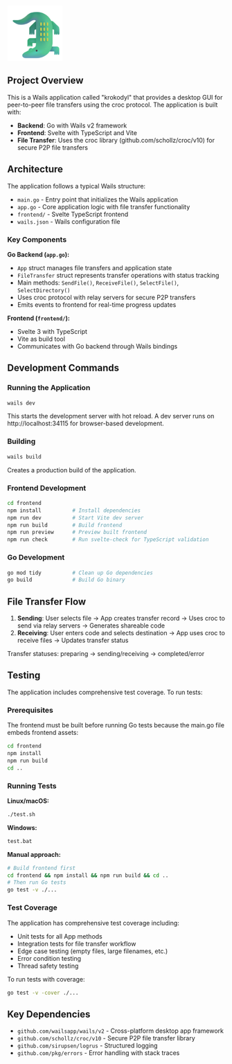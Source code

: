 <img src="build/appicon.png" alt="krokodyl icon" width="128"/>

## Project Overview

This is a Wails application called "krokodyl" that provides a desktop GUI for peer-to-peer file transfers using the croc protocol. The application is built with:

- **Backend**: Go with Wails v2 framework
- **Frontend**: Svelte with TypeScript and Vite
- **File Transfer**: Uses the croc library (github.com/schollz/croc/v10) for secure P2P file transfers

## Architecture

The application follows a typical Wails structure:

- `main.go` - Entry point that initializes the Wails application
- `app.go` - Core application logic with file transfer functionality
- `frontend/` - Svelte TypeScript frontend
- `wails.json` - Wails configuration file

### Key Components

**Go Backend (`app.go`):**
- `App` struct manages file transfers and application state
- `FileTransfer` struct represents transfer operations with status tracking
- Main methods: `SendFile()`, `ReceiveFile()`, `SelectFile()`, `SelectDirectory()`
- Uses croc protocol with relay servers for secure P2P transfers
- Emits events to frontend for real-time progress updates

**Frontend (`frontend/`):**
- Svelte 3 with TypeScript
- Vite as build tool
- Communicates with Go backend through Wails bindings

## Development Commands

### Running the Application
```bash
wails dev
```
This starts the development server with hot reload. A dev server runs on http://localhost:34115 for browser-based development.

### Building
```bash
wails build
```
Creates a production build of the application.

### Frontend Development
```bash
cd frontend
npm install          # Install dependencies
npm run dev          # Start Vite dev server
npm run build        # Build frontend
npm run preview      # Preview built frontend
npm run check        # Run svelte-check for TypeScript validation
```

### Go Development
```bash
go mod tidy          # Clean up Go dependencies
go build             # Build Go binary
```

## File Transfer Flow

1. **Sending**: User selects file → App creates transfer record → Uses croc to send via relay servers → Generates shareable code
2. **Receiving**: User enters code and selects destination → App uses croc to receive files → Updates transfer status

Transfer statuses: preparing → sending/receiving → completed/error

## Testing

The application includes comprehensive test coverage. To run tests:

### Prerequisites
The frontend must be built before running Go tests because the main.go file embeds frontend assets:

```bash
cd frontend
npm install
npm run build
cd ..
```

### Running Tests

**Linux/macOS:**
```bash
./test.sh
```

**Windows:**
```bash
test.bat
```

**Manual approach:**
```bash
# Build frontend first
cd frontend && npm install && npm run build && cd ..
# Then run Go tests
go test -v ./...
```

### Test Coverage
The application has comprehensive test coverage including:
- Unit tests for all App methods
- Integration tests for file transfer workflow
- Edge case testing (empty files, large filenames, etc.)
- Error condition testing
- Thread safety testing

To run tests with coverage:
```bash
go test -v -cover ./...
```

## Key Dependencies

- `github.com/wailsapp/wails/v2` - Cross-platform desktop app framework
- `github.com/schollz/croc/v10` - Secure P2P file transfer library
- `github.com/sirupsen/logrus` - Structured logging
- `github.com/pkg/errors` - Error handling with stack traces